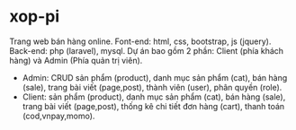 # xop-pi
Trang web bán hàng online.
Font-end: html, css, bootstrap, js (jquery).
Back-end: php (laravel), mysql.
Dự án bao gồm 2 phần: Client (phía khách hàng) và Admin (Phía quản trị viên).
+ Admin: CRUD sản phẩm (product), danh mục sản phẩm (cat), bán hàng (sale), trang bài viết (page,post), thành viên (user), phân quyền (role).
+ Client: sản phẩm (product), danh mục sản phẩm (cat), bán hàng (sale), trang bài viết (page,post), thống kê chi tiết đơn hàng (cart),
thanh toán (cod,vnpay,momo).
